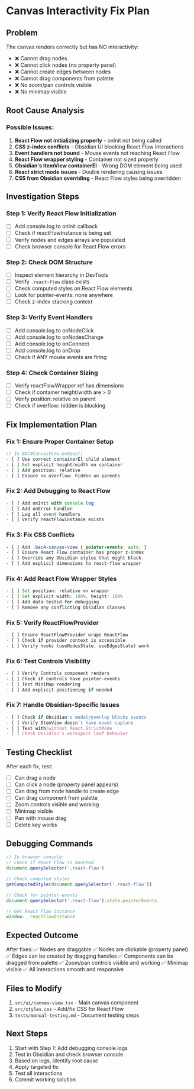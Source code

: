 # Canvas Interactivity Fix Plan

## Problem
The canvas renders correctly but has NO interactivity:
- ❌ Cannot drag nodes
- ❌ Cannot click nodes (no property panel)
- ❌ Cannot create edges between nodes
- ❌ Cannot drag components from palette
- ❌ No zoom/pan controls visible
- ❌ No minimap visible

## Root Cause Analysis

### Possible Issues:
1. **React Flow not initializing properly** - onInit not being called
2. **CSS z-index conflicts** - Obsidian UI blocking React Flow interactions
3. **Event handlers not bound** - Mouse events not reaching React Flow
4. **React Flow wrapper styling** - Container not sized properly
5. **Obsidian's ItemView containerEl** - Wrong DOM element being used
6. **React strict mode issues** - Double rendering causing issues
7. **CSS from Obsidian overriding** - React Flow styles being overridden

## Investigation Steps

### Step 1: Verify React Flow Initialization
- [ ] Add console.log to onInit callback
- [ ] Check if reactFlowInstance is being set
- [ ] Verify nodes and edges arrays are populated
- [ ] Check browser console for React Flow errors

### Step 2: Check DOM Structure
- [ ] Inspect element hierarchy in DevTools
- [ ] Verify `.react-flow` class exists
- [ ] Check computed styles on React Flow elements
- [ ] Look for pointer-events: none anywhere
- [ ] Check z-index stacking context

### Step 3: Verify Event Handlers
- [ ] Add console.log to onNodeClick
- [ ] Add console.log to onNodesChange
- [ ] Add console.log to onConnect
- [ ] Add console.log to onDrop
- [ ] Check if ANY mouse events are firing

### Step 4: Check Container Sizing
- [ ] Verify reactFlowWrapper ref has dimensions
- [ ] Check if container height/width are > 0
- [ ] Verify position: relative on parent
- [ ] Check if overflow: hidden is blocking

## Fix Implementation Plan

### Fix 1: Ensure Proper Container Setup
```typescript
// In BAC4CanvasView.onOpen()
- [ ] Use correct containerEl child element
- [ ] Set explicit height/width on container
- [ ] Add position: relative
- [ ] Ensure no overflow: hidden on parents
```

### Fix 2: Add Debugging to React Flow
```typescript
- [ ] Add onInit with console.log
- [ ] Add onError handler
- [ ] Log all event handlers
- [ ] Verify reactFlowInstance exists
```

### Fix 3: Fix CSS Conflicts
```css
- [ ] Add .bac4-canvas-view { pointer-events: auto; }
- [ ] Ensure React Flow container has proper z-index
- [ ] Override any Obsidian styles that might block
- [ ] Add explicit dimensions to react-flow wrapper
```

### Fix 4: Add React Flow Wrapper Styles
```typescript
- [ ] Set position: relative on wrapper
- [ ] Set explicit width: 100%, height: 100%
- [ ] Add data-testid for debugging
- [ ] Remove any conflicting Obsidian classes
```

### Fix 5: Verify ReactFlowProvider
```typescript
- [ ] Ensure ReactFlowProvider wraps ReactFlow
- [ ] Check if provider context is accessible
- [ ] Verify hooks (useNodesState, useEdgesState) work
```

### Fix 6: Test Controls Visibility
```typescript
- [ ] Verify Controls component renders
- [ ] Check if controls have pointer-events
- [ ] Test MiniMap rendering
- [ ] Add explicit positioning if needed
```

### Fix 7: Handle Obsidian-Specific Issues
```typescript
- [ ] Check if Obsidian's modal/overlay blocks events
- [ ] Verify ItemView doesn't have event capture
- [ ] Test with/without React.StrictMode
- [ ] Check Obsidian's workspace leaf behavior
```

## Testing Checklist

After each fix, test:
- [ ] Can drag a node
- [ ] Can click a node (property panel appears)
- [ ] Can drag from node handle to create edge
- [ ] Can drag component from palette
- [ ] Zoom controls visible and working
- [ ] Minimap visible
- [ ] Pan with mouse drag
- [ ] Delete key works

## Debugging Commands

```javascript
// In browser console:
// Check if React Flow is mounted
document.querySelector('.react-flow')

// Check computed styles
getComputedStyle(document.querySelector('.react-flow'))

// Check for pointer-events
document.querySelector('.react-flow').style.pointerEvents

// Get React Flow instance
window.__reactFlowInstance
```

## Expected Outcome

After fixes:
✅ Nodes are draggable
✅ Nodes are clickable (property panel)
✅ Edges can be created by dragging handles
✅ Components can be dragged from palette
✅ Zoom/pan controls visible and working
✅ Minimap visible
✅ All interactions smooth and responsive

## Files to Modify

1. `src/ui/canvas-view.tsx` - Main canvas component
2. `src/styles.css` - Add/fix CSS for React Flow
3. `tests/manual-testing.md` - Document testing steps

## Next Steps

1. Start with Step 1: Add debugging console.logs
2. Test in Obsidian and check browser console
3. Based on logs, identify root cause
4. Apply targeted fix
5. Test all interactions
6. Commit working solution
